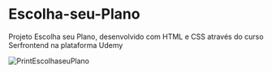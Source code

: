 # Escolha-seu-Plano 

Projeto Escolha seu Plano, desenvolvido com HTML e CSS através do curso Serfrontend na plataforma Udemy

![PrintEscolhaseuPlano](https://github.com/MuriloSegger/Escolha-seu-Plano/assets/140568760/171fded2-3d8a-48d8-aba0-352ca35f23e6)


